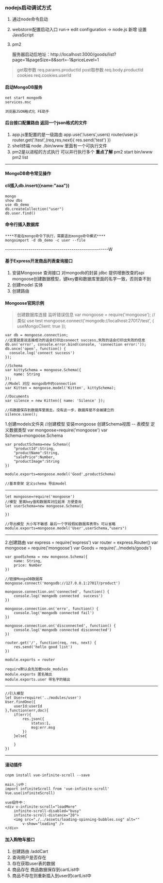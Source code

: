 ### nodejs启动调试方式
1. 通过node命令启动
2. webstorm配置启动入口
	run-> edit configuration -> node.js 新增 设置 JavaScript
3. pm2

	服务器启动后地址：http://localhost:3000/goods/list?page=1&pageSize=8&sort=-1&priceLevel=1

>get取参数
	req.params.productId
>post取参数
	req.body.productId
>cookies
	req.cookies.userId

#### 启动MongoDB服务
	net start mongodb
	services.msc

	浏览器JSON格式化 FE助手

#### 后台接口配置路由 返回一个json格式的文件
1. app.js里配置的是一级路由
	app.use('/users',users)
	router/user.js 
	router.get('/test',(req,res,next){ 
		res.send('test')
	})
2. shell终端 node ./bin/www
	里面有一个可执行文件
3. pm2是以进程的方式执行 可以并行执行多个 ****重点了解****
	pm2 start bin/www
	pm2 list

-----------------------------------------------------
#### MongoDB命令常见操作
#### cli插入db.insert({name:"aaa"})
	mongo
	show dbs
	use db_demo
	db.createCollection("user")
	db.user.find()

#### 命令行插入数据库 
	****不能在mongo命令下执行，需要退出mongo命令模式****
	mongoimport -d db_demo -c user --file
-----------------------------------------------------W
#### 基于Express开发商品列表查询接口
1. 安装Mongoose 查询接口 对mongodb的封装 jdbc 提供增删改查的api
	mongoose创建数据模型，键key要和数据库里面的名字一致，否则查不到
2. 创建model 实体
3. 创建路由

#### Mongoose官网示例
> 创建数据库连接 监听错误信息
	var mongoose = require('mongoose');
	//类似 use test
	mongoose.connect('mongodb://localhost:27017/test', { useMongoClient: true });

	var db = mongoose.connection;
	//这里就是说连接成功的话会打印出coneect success,失败的话会打印出失败的信息
	db.on('error', console.error.bind(console, 'connection error:'));
	db.once('open', function() {
	  console.log('connect success')
	});

	//Schema
	var kittySchema = mongoose.Schema({
	    name: String
	});
	//Model 对应 mongodb中的connection
	var Kitten = mongoose.model('Kitten', kittySchema);

	//Documents
	var silence = new Kitten({ name: 'Silence' });

	//将数据保存到数据库里面去，没有这一步，数据库是不会被建立的
	silence.save();

1.创建models文件夹
	//创建模型 安装mongoose 创建Schema视图 -- 表模型 定义数据类型
	var mongoose=require('mongoose')
	var Schema=mongoose.Schema
	
	var productSchema=new Schema({
		"productId":String,
		"productName":String,
		"salePrice":Number,
		"productImage":String
	})
	
	module.exports=mongoose.model('Good',productSchema)

	//基本骨架 定义schema 导出model
------------------------------------------------------
	let mongoose=require('mongoose')
	//模型 里面key值和数据库对应起来 方便查询
	let userSchema=new mongoose.Schema({
		
	})
	
	//导出模型 大小写不敏感 最后一个字段假如数据库表带s 可以省略
	module.exports=mongoose.model('User',userSchema,"users")
------------------------------------------------------
2.创建路由
	var express = require('express')
	var router = express.Router()
	var mongoose = require('mongoose')
	var Goods = require('../models/goods')
	
	var goodSchema = new mongoose.Schema({
		name: String,
		price: Number
	})
	
	//链接MongoDB数据库
	mongoose.connect('mongodb://127.0.0.1:27017/product')
	
	mongoose.connection.on('connected', function() {
		console.log('mongodb connected  success')
	})
	
	mongoose.connection.on('erro', function() {
		console.log('mongodb connected fail')
	})
	
	mongoose.connection.on('disconnected', function() {
		console.log('mongodb connected disconnected')
	})
	
	router.get('/', function(req, res, next) {
		res.send('hello good list')
	})
	
	module.exports = router

	require默认会先加载node_modules
	module.exports 匿名输出
	module.exports.user 带名字的输出

--------------------------------------------------

	//引入模型
	let User=require('../modules/user')
	User.findOne({
		userId:userId
	},function(err,doc){
		if(err){
			res.json({
				status:1,
				msg:err.msg
			})
		}else{
			
		}
	})

--------------------------------------------------

#### 滚动插件
	cnpm install vue-infinite-scroll --save
	
	main.js中：
	import infiniteScroll from 'vue-infinite-scroll'
	Vue.use(infiniteScroll)
	
	vue组件中：
	<div v-infinite-scroll="loadMore" 
		infinite-scroll-disabled="busy" 
		infinite-scroll-distance="20">
		<img src="./../assets/loading-spinning-bubbles.svg" alt="" 
			v-show="loading" />
	</div>

#### 加入购物车接口
1. 创建路由 /addCart
2. 查询用户是否存在
3. 存在获取user表的数据
4. 商品存在 商品数据保存到cartList中
5. 商品不存在则重新插入到user的cartList中